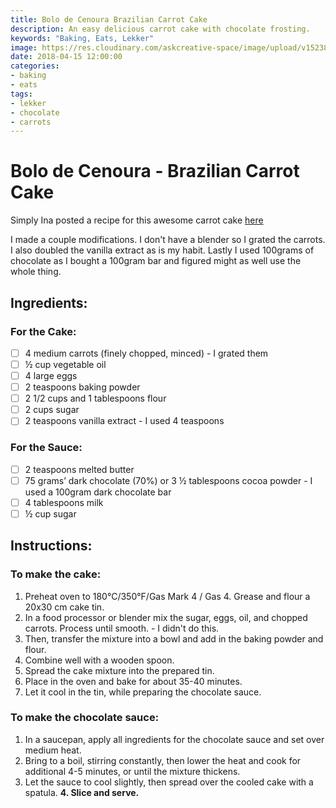 ```yaml
---
title: Bolo de Cenoura Brazilian Carrot Cake
description: An easy delicious carrot cake with chocolate frosting.
keywords: "Baking, Eats, Lekker"
image: https://res.cloudinary.com/askcreative-space/image/upload/v1523815188/Optimized-braziliancarrotcake3_kmeenb.jpg
date: 2018-04-15 12:00:00
categories:
- baking
- eats
tags:
- lekker
- chocolate
- carrots
---
```

# Bolo de Cenoura - Brazilian Carrot Cake

Simply Ina posted a recipe for this awesome carrot cake [here](https://simplyina.com/brazilian-carrot-cake-bolo-de-cenoura-traditional-recipe/)

I made a couple modifications. I don't have a blender so I grated the carrots. I also doubled the vanilla extract as is my habit. Lastly I used 100grams of chocolate as I bought a 100gram bar and figured might as well use the whole thing.

## Ingredients:

### For the Cake:

 - [ ] 4 medium carrots (finely chopped, minced) - I grated them
 - [ ] ½ cup vegetable oil
 - [ ] 4 large eggs
 - [ ] 2 teaspoons baking powder
 - [ ] 2 1/2 cups and 1 tablespoons flour
 - [ ] 2 cups sugar
 - [ ] 2 teaspoons vanilla extract - I used 4 teaspoons

### For the Sauce:

 - [ ] 2 teaspoons melted butter
 - [ ] 75 grams’ dark chocolate (70%) or 3 ½ tablespoons cocoa powder -
       I used a 100gram dark chocolate bar
 - [ ] 4 tablespoons milk
 - [ ] ½ cup sugar

## Instructions:

### To make the cake:

 1. Preheat oven to 180°C/350°F/Gas Mark 4 / Gas 4. Grease and flour a
    20x30 cm cake tin.
 2. In a food processor or blender mix the sugar, eggs, oil, and chopped
    carrots. Process until smooth. - I didn't do this.
 3. Then, transfer the mixture into a bowl and add in the baking powder
    and flour.
 4. Combine well with a wooden spoon.
 5. Spread the cake mixture into the prepared tin.
 6. Place in the oven and bake for about 35-40 minutes. 
 7. Let it cool in the tin, while preparing the chocolate sauce.

### To make the chocolate sauce:

 1. In a saucepan, apply all ingredients for the chocolate sauce and set
    over medium heat.
 2. Bring to a boil, stirring constantly, then lower the heat and cook
    for additional 4-5 minutes, or until the mixture thickens.
 3. Let the sauce to cool slightly, then spread over the cooled cake
    with a spatula.
 **4. Slice and serve.**
[](https://res.cloudinary.com/askcreative-space/image/upload/v1523815188/Optimized-braziliancarrotcake2_iqnrad.jpg)
[](https://res.cloudinary.com/askcreative-space/image/upload/v1523815266/Optimized-braziliancarrotcake1_b5o7sf.jpg)
